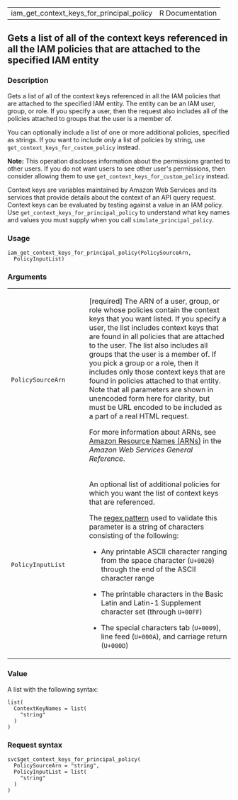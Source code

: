 <table style="width: 100%;">
<tbody>
<tr class="odd">
<td>iam_get_context_keys_for_principal_policy</td>
<td style="text-align: right;">R Documentation</td>
</tr>
</tbody>
</table>

## Gets a list of all of the context keys referenced in all the IAM policies that are attached to the specified IAM entity

### Description

Gets a list of all of the context keys referenced in all the IAM
policies that are attached to the specified IAM entity. The entity can
be an IAM user, group, or role. If you specify a user, then the request
also includes all of the policies attached to groups that the user is a
member of.

You can optionally include a list of one or more additional policies,
specified as strings. If you want to include *only* a list of policies
by string, use `get_context_keys_for_custom_policy` instead.

**Note:** This operation discloses information about the permissions
granted to other users. If you do not want users to see other user's
permissions, then consider allowing them to use
`get_context_keys_for_custom_policy` instead.

Context keys are variables maintained by Amazon Web Services and its
services that provide details about the context of an API query request.
Context keys can be evaluated by testing against a value in an IAM
policy. Use `get_context_keys_for_principal_policy` to understand what
key names and values you must supply when you call
`simulate_principal_policy`.

### Usage

    iam_get_context_keys_for_principal_policy(PolicySourceArn,
      PolicyInputList)

### Arguments

<table>
<colgroup>
<col style="width: 35%" />
<col style="width: 65%" />
</colgroup>
<tbody>
<tr class="odd">
<td><code
id="iam_get_context_keys_for_principal_policy_:_PolicySourceArn">PolicySourceArn</code></td>
<td><p>[required] The ARN of a user, group, or role whose policies
contain the context keys that you want listed. If you specify a user,
the list includes context keys that are found in all policies that are
attached to the user. The list also includes all groups that the user is
a member of. If you pick a group or a role, then it includes only those
context keys that are found in policies attached to that entity. Note
that all parameters are shown in unencoded form here for clarity, but
must be URL encoded to be included as a part of a real HTML request.</p>
<p>For more information about ARNs, see <a
href="https://docs.aws.amazon.com/IAM/latest/UserGuide/reference-arns.html">Amazon
Resource Names (ARNs)</a> in the <em>Amazon Web Services General
Reference</em>.</p></td>
</tr>
<tr class="even">
<td><code
id="iam_get_context_keys_for_principal_policy_:_PolicyInputList">PolicyInputList</code></td>
<td><p>An optional list of additional policies for which you want the
list of context keys that are referenced.</p>
<p>The <a href="https://en.wikipedia.org/wiki/Regex">regex pattern</a>
used to validate this parameter is a string of characters consisting of
the following:</p>
<ul>
<li><p>Any printable ASCII character ranging from the space character
(<code>U+0020</code>) through the end of the ASCII character
range</p></li>
<li><p>The printable characters in the Basic Latin and Latin-1
Supplement character set (through <code
style="white-space: pre;">⁠U+00FF⁠</code>)</p></li>
<li><p>The special characters tab (<code>U+0009</code>), line feed
(<code style="white-space: pre;">⁠U+000A⁠</code>), and carriage return
(<code style="white-space: pre;">⁠U+000D⁠</code>)</p></li>
</ul></td>
</tr>
</tbody>
</table>

### Value

A list with the following syntax:

    list(
      ContextKeyNames = list(
        "string"
      )
    )

### Request syntax

    svc$get_context_keys_for_principal_policy(
      PolicySourceArn = "string",
      PolicyInputList = list(
        "string"
      )
    )
